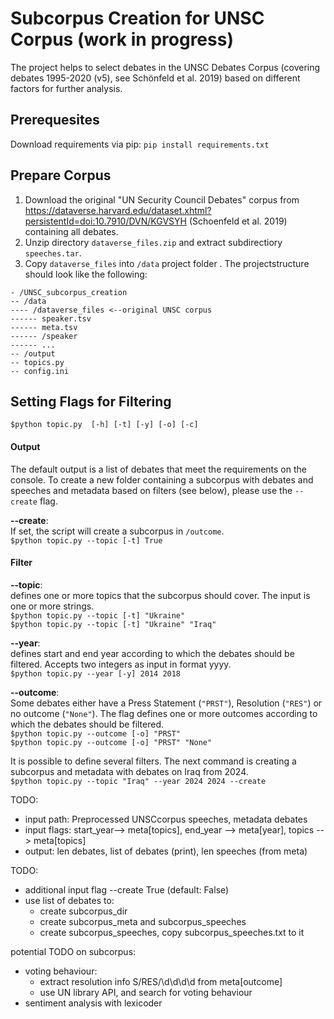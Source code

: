 # Subcorpus Creation for UNSC Corpus (work in progress)
The project helps to select debates in the UNSC Debates Corpus (covering debates 1995-2020 (v5), see Schönfeld et al. 2019) based on different factors for further analysis.


## Prerequesites
Download requirements via pip: 
```pip install requirements.txt```

## Prepare Corpus
1. Download the original "UN Security Council Debates" corpus from https://dataverse.harvard.edu/dataset.xhtml?persistentId=doi:10.7910/DVN/KGVSYH
(Schoenfeld et al. 2019) containing all debates. 
2. Unzip directory ``dataverse_files.zip`` and extract subdirectiory ``speeches.tar``. 
3. Copy ``dataverse_files`` into ``/data`` project folder . The projectstructure should look like the following:
```
- /UNSC_subcorpus_creation
-- /data
---- /dataverse_files <--original UNSC corpus
------ speaker.tsv
------ meta.tsv
------ /speaker
------ ...
-- /output
-- topics.py
-- config.ini
```

## Setting Flags for Filtering   
``$python topic.py  [-h] [-t] [-y] [-o] [-c]``

#### Output
The default output is a list of debates that meet the requirements on the console. To create a new folder containing a subcorpus with debates 
and speeches and metadata based on filters (see below), please use the ``--create`` flag.

**--create**:  
If set, the script will create a subcorpus in ``/outcome``.  
``$python topic.py --topic [-t] True``

#### Filter
**--topic**:  
defines one or more topics that the subcorpus should cover. The input is one or more strings.  
``$python topic.py --topic [-t] "Ukraine"``  
``$python topic.py --topic [-t] "Ukraine" "Iraq"``

**--year**:  
defines start and end year according to which the debates should be filtered. Accepts two integers as input in format yyyy.  
``$python topic.py --year [-y] 2014 2018``

**--outcome**:  
Some debates either have a Press Statement (```"PRST"```), Resolution (```"RES"```) or no outcome (```"None"```). 
The flag defines one or more outcomes according to which the debates should be filtered.  
``$python topic.py --outcome [-o] "PRST"``  
``$python topic.py --outcome [-o] "PRST" "None"``

It is possible to define several filters. The next command is creating a subcorpus and metadata with debates on Iraq from 2024.  
``$python topic.py --topic "Iraq" --year 2024 2024 --create``


TODO: 
- input path: Preprocessed UNSCcorpus speeches, metadata debates
- input flags: start_year--> meta[topics], end_year --> meta[year], topics --> meta[topics]
- output: len debates, list of debates (print), len speeches (from meta)

TODO: 
- additional input flag --create True (default: False)
- use list of debates to:
    - create subcorpus_dir
    - create subcorpus_meta and subcorpus_speeches
    - create subcorpus_speeches, copy subcorpus_speeches.txt to it 

potential TODO on subcorpus:
- voting behaviour:
    - extract resolution info S/RES/\d\d\d\d from meta[outcome] 
    - use UN library API, and search for voting behaviour
- sentiment analysis with lexicoder



